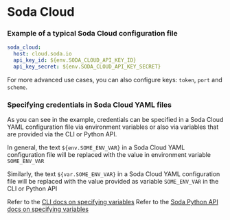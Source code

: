 # Soda Cloud

### Example of a typical Soda Cloud configuration file

```yaml
soda_cloud:
  host: cloud.soda.io
  api_key_id: ${env.SODA_CLOUD_API_KEY_ID}
  api_key_secret: ${env.SODA_CLOUD_API_KEY_SECRET}
```

For more advanced use cases, you can also configure keys: `token`, `port` and `scheme`.  

### Specifying credentials in Soda Cloud YAML files

As you can see in the example, credentials can be specified in a Soda Cloud YAML configuration 
file via environment variables or also via variables that are provided via the CLI or Python API.

In general, the text `${env.SOME_ENV_VAR}` in a Soda Cloud YAML configuration file will be replaced 
with the value in environment variable `SOME_ENV_VAR`   

Similarly, the text `${var.SOME_ENV_VAR}` in a Soda Cloud YAML configuration file will be replaced 
with the value provided as variable `SOME_ENV_VAR` in the CLI or Python API

Refer to the [CLI docs on specifying variables](cli.md#specifying-variables-in-the-cli)
Refer to the [Soda Python API docs on specifying variables](python_api.md#variables-in-a-contract-verification)
